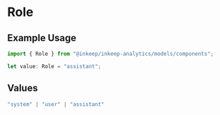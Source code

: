 # Role

## Example Usage

```typescript
import { Role } from "@inkeep/inkeep-analytics/models/components";

let value: Role = "assistant";
```

## Values

```typescript
"system" | "user" | "assistant"
```